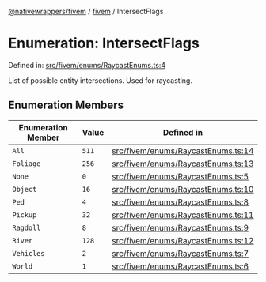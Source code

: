 [@nativewrappers/fivem](../../README.md) / [fivem](../README.md) / IntersectFlags

# Enumeration: IntersectFlags

Defined in: [src/fivem/enums/RaycastEnums.ts:4](https://github.com/nativewrappers/nativewrappers/blob/b3515708998f90e7d7096e3fffccb36c69d6b942/src/fivem/enums/RaycastEnums.ts#L4)

List of possible entity intersections. Used for raycasting.

## Enumeration Members

| Enumeration Member | Value | Defined in |
| ------ | ------ | ------ |
| <a id="all"></a> `All` | `511` | [src/fivem/enums/RaycastEnums.ts:14](https://github.com/nativewrappers/nativewrappers/blob/b3515708998f90e7d7096e3fffccb36c69d6b942/src/fivem/enums/RaycastEnums.ts#L14) |
| <a id="foliage"></a> `Foliage` | `256` | [src/fivem/enums/RaycastEnums.ts:13](https://github.com/nativewrappers/nativewrappers/blob/b3515708998f90e7d7096e3fffccb36c69d6b942/src/fivem/enums/RaycastEnums.ts#L13) |
| <a id="none"></a> `None` | `0` | [src/fivem/enums/RaycastEnums.ts:5](https://github.com/nativewrappers/nativewrappers/blob/b3515708998f90e7d7096e3fffccb36c69d6b942/src/fivem/enums/RaycastEnums.ts#L5) |
| <a id="object"></a> `Object` | `16` | [src/fivem/enums/RaycastEnums.ts:10](https://github.com/nativewrappers/nativewrappers/blob/b3515708998f90e7d7096e3fffccb36c69d6b942/src/fivem/enums/RaycastEnums.ts#L10) |
| <a id="ped"></a> `Ped` | `4` | [src/fivem/enums/RaycastEnums.ts:8](https://github.com/nativewrappers/nativewrappers/blob/b3515708998f90e7d7096e3fffccb36c69d6b942/src/fivem/enums/RaycastEnums.ts#L8) |
| <a id="pickup"></a> `Pickup` | `32` | [src/fivem/enums/RaycastEnums.ts:11](https://github.com/nativewrappers/nativewrappers/blob/b3515708998f90e7d7096e3fffccb36c69d6b942/src/fivem/enums/RaycastEnums.ts#L11) |
| <a id="ragdoll"></a> `Ragdoll` | `8` | [src/fivem/enums/RaycastEnums.ts:9](https://github.com/nativewrappers/nativewrappers/blob/b3515708998f90e7d7096e3fffccb36c69d6b942/src/fivem/enums/RaycastEnums.ts#L9) |
| <a id="river"></a> `River` | `128` | [src/fivem/enums/RaycastEnums.ts:12](https://github.com/nativewrappers/nativewrappers/blob/b3515708998f90e7d7096e3fffccb36c69d6b942/src/fivem/enums/RaycastEnums.ts#L12) |
| <a id="vehicles"></a> `Vehicles` | `2` | [src/fivem/enums/RaycastEnums.ts:7](https://github.com/nativewrappers/nativewrappers/blob/b3515708998f90e7d7096e3fffccb36c69d6b942/src/fivem/enums/RaycastEnums.ts#L7) |
| <a id="world"></a> `World` | `1` | [src/fivem/enums/RaycastEnums.ts:6](https://github.com/nativewrappers/nativewrappers/blob/b3515708998f90e7d7096e3fffccb36c69d6b942/src/fivem/enums/RaycastEnums.ts#L6) |
